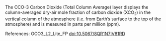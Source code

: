 The OCO-3 Carbon Dioxide (Total Column Average) layer displays the column-averaged dry-air mole fraction of carbon dioxide (XCO<sub>2</sub>) in the vertical column of the atmosphere (i.e. from Earth’s surface to the top of the atmosphere) and is measured in parts per million (ppm).

References: OCO3_L2_Lite_FP [doi:10.5067/8QR1N7IV81RD](https://doi.org/10.5067/8QR1N7IV81RD)